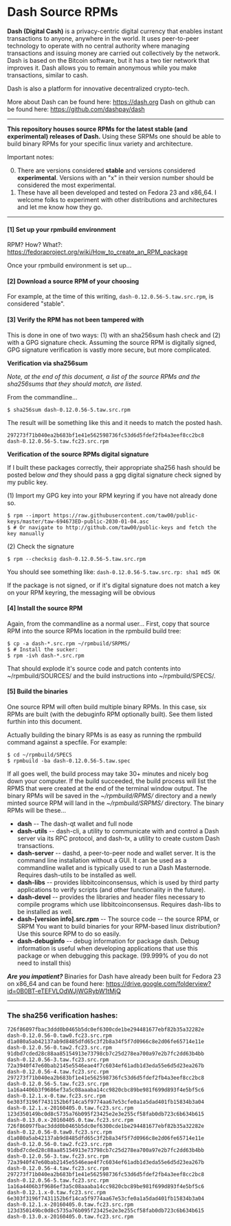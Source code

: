 # Dash Source RPMs

**Dash (Digital Cash)** is a privacy-centric digital currency that
enables instant transactions to anyone, anywhere in the world. It uses
peer-to-peer technology to operate with no central authority where
managing transactions and issuing money are carried out collectively
by the network. Dash is based on the Bitcoin software, but it has a
two tier network that improves it. Dash allows you to remain anonymous
while you make transactions, similar to cash.

Dash is also a platform for innovative decentralized crypto-tech.

More about Dash can be found here: https://dash.org
Dash on github can be found here: https://github.com/dashpay/dash

----

**This repository houses source RPMs for the latest stable (and experimental) releases of Dash.** Using these SRPMs one should be able to build binary RPMs for your specific linux variety and architecture.

Important notes:

0. There are versions considered **stable** and versions considered **experimental**. Versions with an "x" in their version number should be considered the most experimental.
0. These have all been developed and tested on Fedora 23 and x86_64. I welcome folks to experiment with other distributions and architectures and let me know how they go.

----

#### [1]  Set up your rpmbuild environment

RPM? How? What?: https://fedoraproject.org/wiki/How_to_create_an_RPM_package

Once your rpmbuild environment is set up...

#### [2] Download a source RPM of your choosing

For example, at the time of this writing, `dash-0.12.0.56-5.taw.src.rpm`, is considered "stable".

#### [3] Verify the RPM has not been tampered with

This is done in one of two ways: (1) with an sha256sum hash check and (2) with a GPG signature check. Assuming the source RPM is digitally signed, GPG signature verification is vastly more secure, but more complicated.

**Verification via sha256sum**

*Note, at the end of this document, a list of the source RPMs and the sha256sums that they should match, are listed.*

From the commandline...

    $ sha256sum dash-0.12.0.56-5.taw.src.rpm

The result will be something like this and it needs to match the posted hash.

`
297273f71b040ea2b683bf1e41e562598736fc53d6d5fdef2fb4a3eef8cc2bc8  dash-0.12.0.56-5.taw.fc23.src.rpm
`

**Verification of the source RPMs digital signature**

If I built these packages correctly, their appropriate sha256 hash should be posted below _and_ they should pass a gpg digital signature check signed by my public key.

(1) Import my GPG key into your RPM keyring if you have not already done so.

    $ rpm --import https://raw.githubusercontent.com/taw00/public-keys/master/taw-694673ED-public-2030-01-04.asc
    $ # Or navigate to http://github.com/taw00/public-keys and fetch the key manually

(2) Check the signature

    $ rpm --checksig dash-0.12.0.56-5.taw.src.rpm

You should see something like: `dash-0.12.0.56-5.taw.src.rp: sha1 md5 OK`

If the package is not signed, or if it's digital signature does not match a key on your RPM keyring, the messaging will be obvious


#### [4] Install the source RPM

Again, from the commandline as a normal user... First, copy that source RPM into the source RPMs location in the rpmbuild build tree:

    $ cp -a dash-*.src.rpm ~/rpmbuild/SRPMS/
    $ # Install the sucker:
    $ rpm -ivh dash-*.src.rpm

That should explode it's source code and patch contents into ~/rpmbuild/SOURCES/ and the build instructions into ~/rpmbuild/SPECS/.


#### [5] Build the binaries

One source RPM will often build multiple binary RPMs. In this case, six RPMs are built (with the debuginfo RPM optionally built). See them listed furthin into this document.

Actually building the binary RPMs is as easy as running the rpmbuild command against a specfile. For example:

    $ cd ~/rpmbuild/SPECS
    $ rpmbuild -ba dash-0.12.0.56-5.taw.spec

If all goes well, the build process may take 30+ minutes and nicely bog down your computer. If the build succeeded, the build process will list the RPMS that were created at the end of the terminal window output. The binary RPMs will be saved in the _~/rpmbuild/RPMS/_ directory and a newly minted source RPM will land in the _~/rpmbuild/SRPMS/_ directory. The binary RPMs will be these...

* **dash** -- The dash-qt wallet and full node
* **dash-utils** -- dash-cli, a utility to communicate with and control a Dash server via its RPC protocol, and dash-tx, a utility to create custom Dash transactions.
* **dash-server** -- dashd, a peer-to-peer node and wallet server. It is the command line installation without a GUI.  It can be used as a commandline wallet and is typically used to run a Dash Masternode. Requires dash-utils to be installed as well.
* **dash-libs** -- provides libbitcoinconsensus, which is used by third party applications to verify scripts (and other functionality in the future).
* **dash-devel** -- provides the libraries and header files necessary to compile programs which use libbitcoinconsensus. Requires dash-libs to be installed as well.
* **dash-[version info].src.rpm** -- The source code -- the source RPM, or SRPM
You want to build binaries for your RPM-based linux distribution? Use this source RPM to do so easily.
* **dash-debuginfo** -- debug information for package dash. Debug information is useful when developing applications that use this package or when debugging this package.
(99.999% of you do not need to install this)


***Are you impatient?*** Binaries for Dash have already been built for Fedora 23 on x86_64 and can be found here: https://drive.google.com/folderview?id=0B0BT-eTEFVLOdWJjWGRybW1tMjQ

----

### The sha256 verification hashes:

`
726f86097fbac3ddd0b0465b5dc0ef6300cde1be294481677ebf82b35a32282e  dash-0.12.0.56-0.taw0.fc23.src.rpm
d1a080a5ab42137ab9d8485dfd65c3f2b8a34f5f7d0966c8e2d06fe65714e11e  dash-0.12.0.56-0.taw2.fc23.src.rpm
91dbd7cded28c88aa85154913e73798cb7c25d278ea700a97e2b7fc2dd63b4bb  dash-0.12.0.56-3.taw.fc23.src.rpm
72a3940f47e60bab2145e5546eae4f7c6034ef61adb1d3eda55e6d5d23ea267b  dash-0.12.0.56-4.taw.fc23.src.rpm
297273f71b040ea2b683bf1e41e562598736fc53d6d5fdef2fb4a3eef8cc2bc8  dash-0.12.0.56-5.taw.fc23.src.rpm
1a16a4406b3f9686ef3a5c08aaaba14cc9820cbc89be981f699d893f4e5bf5c6  dash-0.12.1.x-0.taw.fc23.src.rpm
6e303f3196f7431152b6f14ca5f9774aa67e53cfe0a1a5dad401fb15834b3a04  dash-0.12.1.x-20160405.0.taw.fc23.src.rpm
123d350149bc0d8c5735a76b095f23425e2e3e255cf58fab0db723c6b634b615  dash-0.13.0.x-20160405.0.taw.fc23.src.rpm
726f86097fbac3ddd0b0465b5dc0ef6300cde1be294481677ebf82b35a32282e  dash-0.12.0.56-0.taw0.fc23.src.rpm
d1a080a5ab42137ab9d8485dfd65c3f2b8a34f5f7d0966c8e2d06fe65714e11e  dash-0.12.0.56-0.taw2.fc23.src.rpm
91dbd7cded28c88aa85154913e73798cb7c25d278ea700a97e2b7fc2dd63b4bb  dash-0.12.0.56-3.taw.fc23.src.rpm
72a3940f47e60bab2145e5546eae4f7c6034ef61adb1d3eda55e6d5d23ea267b  dash-0.12.0.56-4.taw.fc23.src.rpm
297273f71b040ea2b683bf1e41e562598736fc53d6d5fdef2fb4a3eef8cc2bc8  dash-0.12.0.56-5.taw.fc23.src.rpm
1a16a4406b3f9686ef3a5c08aaaba14cc9820cbc89be981f699d893f4e5bf5c6  dash-0.12.1.x-0.taw.fc23.src.rpm
6e303f3196f7431152b6f14ca5f9774aa67e53cfe0a1a5dad401fb15834b3a04  dash-0.12.1.x-20160405.0.taw.fc23.src.rpm
123d350149bc0d8c5735a76b095f23425e2e3e255cf58fab0db723c6b634b615  dash-0.13.0.x-20160405.0.taw.fc23.src.rpm
`
